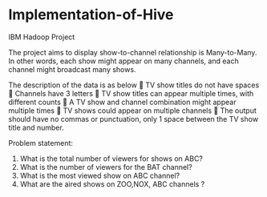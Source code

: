 # Implementation-of-Hive
IBM Hadoop Project

The project aims to display show-to-channel relationship is Many-to-Many. In other words, each show might appear on many channels, and each channel might broadcast many shows.

The description of the data is as below
 TV show titles do not have spaces
 Channels have 3 letters
 TV show titles can appear multiple times, with different counts
 A TV show and channel combination might appear multiple times
 TV shows could appear on multiple channels
 The output should have no commas or punctuation, only 1 space between the TV show title and number.

Problem statement:
1. What is the total number of viewers for shows on ABC?
2. What is the number of viewers for the BAT channel?
3. What is the most viewed show on ABC channel?
4. What are the aired shows on ZOO,NOX, ABC channels ?
